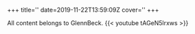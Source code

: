 +++
title=''
date=2019-11-22T13:59:09Z
cover=''
+++

All content belongs to GlennBeck.
{{< youtube tAGeN5lrxws >}}
